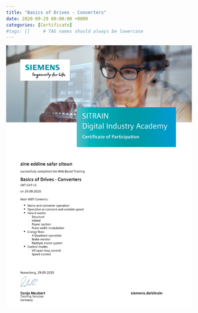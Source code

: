 ```yaml
---
title: "Basics of Drives - Converters"
date: 2020-09-29 00:00:00 +0000
categories: [Certificate]
#tags: []     # TAG names should always be lowercase
---
```



![Basics of Drives - Converters](./Certs/In_DB_lc.robots.LCPDFCertificateGenerationProductRobot_QA586MR-1.png "Basics of Drives - Converters")